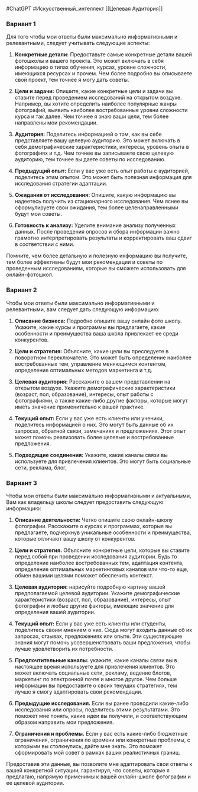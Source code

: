 #ChatGPT #Искусственный_интеллект 
[[Целевая Аудитория]]

### Вариант 1
  
Для того чтобы мои ответы были максимально информативными и релевантными, следует учитывать следующие аспекты:

1. **Конкретные детали:** Предоставьте самые конкретные детали вашей фотошколы и вашего проекта. Это может включать в себя информацию о типах обучения, курсах, уровне сложности, имеющихся ресурсах и прочем. Чем более подробно вы описываете свой проект, тем точнее я могу дать советы.
    
2. **Цели и задачи:** Опишите, какие конкретные цели и задачи вы ставите перед проведением исследований на открытом воздухе. Например, вы хотите определить наиболее популярные жанры фотографий, выявить наиболее востребованные уровни сложности курса и так далее. Чем точнее я знаю ваши цели, тем более направлены мои рекомендации.
    
3. **Аудитория:** Поделитесь информацией о том, как вы себе представляете вашу целевую аудиторию. Это может включать в себя демографические характеристики, интересы, уровень опыта в фотографиях и т.д. Чем точнее вы записываете свою целевую аудиторию, тем точнее вы даете советы по исследованию.
    
4. **Предыдущий опыт:** Если у вас уже есть опыт работы с аудиторией, поделитесь этим опытом. Это может быть полезная информация для исследования стратегии адаптации.
    
5. **Ожидания от исследования:** Опишите, какую информацию вы надеетесь получить из стационарного исследования. Чем яснее вы сформулируете свои ожидания, тем более целенаправленными будут мои советы.
    
6. **Готовность к анализу:** Уделите внимание анализу полученных данных. После проведения опросов и сбора информации важно грамотно интерпретировать результаты и корректировать ваш сдвиг в соответствии с ними.
    

Помните, чем более детальную и полезную информацию вы получите, тем более эффективны будут мои рекомендации и советы по проведенным исследованиям, которые вы сможете использовать для онлайн-фотошкол.
### Вариант 2
Чтобы мои ответы были максимально информативными и релевантными, вам следует дать следующую информацию:

1. **Описание бизнеса:** Подробно опишите вашу онлайн фото школу. Укажите, какие курсы и программы вы предлагаете, какие особенности и преимущества ваша школа привлекает ее среди конкурентов.
    
2. **Цели и стратегия:** Объясните, какие цели вы преследуете в поворотном переключателе. Это может быть определение наиболее востребованных тем, управление меняющимся контентом, определение оптимальных методов маркетинга и т.д.
    
3. **Целевая аудитория:** Расскажите о вашем представлении на открытом воздухе. Укажите демографические характеристики (возраст, пол, образование), интересы, опыт работы с фотографиями, а также какие-либо другие факторы, которые могут иметь значение применительно к вашей практике.
    
4. **Текущий опыт:** Если у вас уже есть клиенты или ученики, поделитесь информацией о них. Это могут быть данные об их запросах, обратной связи, замечаниях и предложениях. Этот опыт может помочь реализовать более целевые и востребованные предложения.
    
5. **Подходящие соединения:** Укажите, какие каналы связи вы используете для привлечения клиентов. Это могут быть социальные сети, реклама, блог,
### Вариант 3
Чтобы мои ответы были максимально информативными и актуальными, Вам как владельцу школы следует предоставить следующую информацию:

1. **Описание деятельности:** Четко опишите свою онлайн-школу фотографии. Расскажите о курсах и программах, которые вы предлагаете, подчеркнув уникальные особенности и преимущества, которые отличают вашу школу от конкурентов.
    
2. **Цели и стратегия.** Объясните конкретные цели, которые вы ставите перед собой при проведении исследования аудитории. Будь то определение наиболее востребованных тем, адаптация контента, определение оптимальных маркетинговых каналов или что-то еще, обмен вашими целями поможет обеспечить контекст.
    
3. **Целевая аудитория:** нарисуйте подробную картину вашей предполагаемой целевой аудитории. Укажите демографические характеристики (возраст, пол, образование), интересы, опыт фотографии и любые другие факторы, имеющие значение для определения вашей аудитории.
    
4. **Текущий опыт:** Если у вас уже есть клиенты или студенты, поделитесь своим мнением о них. Сюда могут входить данные об их запросах, отзывах, предложениях или опыте. Эти существующие знания могут помочь усовершенствовать ваши предложения, чтобы лучше удовлетворить их потребности.
    
5. **Предпочтительные каналы:** укажите, какие каналы связи вы в настоящее время используете для привлечения клиентов. Это может включать социальные сети, рекламу, ведение блогов, маркетинг по электронной почте и многое другое. Чем больше информации вы предоставите о своих текущих стратегиях, тем лучше я смогу адаптировать свои рекомендации.
    
6. **Предыдущие исследования.** Если вы ранее проводили какие-либо исследования или опросы, поделитесь этими результатами. Это поможет мне понять, какие идеи вы получили, и соответствующим образом направить мои предложения.
    
7. **Ограничения и проблемы.** Если у вас есть какие-либо бюджетные ограничения, ограничения по времени или конкретные проблемы, с которыми вы столкнулись, дайте мне знать. Это поможет сформировать мой совет в рамках ваших реалистичных границ.
    

Предоставив эти данные, вы позволите мне адаптировать свои ответы к вашей конкретной ситуации, гарантируя, что советы, которые я предлагаю, напрямую применимы к вашей онлайн-школе фотографии и ее целевой аудитории.